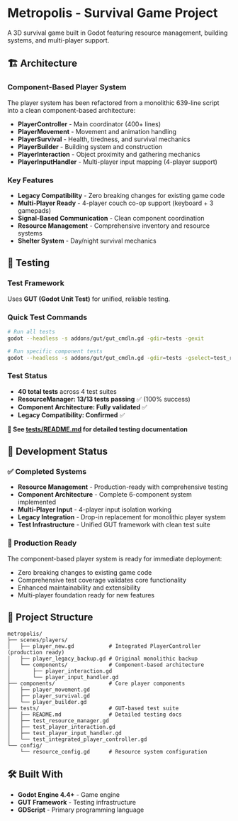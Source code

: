 # Metropolis - Survival Game Project

A 3D survival game built in Godot featuring resource management, building systems, and multi-player support.

## 🏗️ Architecture

### Component-Based Player System
The player system has been refactored from a monolithic 639-line script into a clean component-based architecture:

- **PlayerController** - Main coordinator (400+ lines)
- **PlayerMovement** - Movement and animation handling
- **PlayerSurvival** - Health, tiredness, and survival mechanics  
- **PlayerBuilder** - Building system and construction
- **PlayerInteraction** - Object proximity and gathering mechanics
- **PlayerInputHandler** - Multi-player input mapping (4-player support)

### Key Features
- **Legacy Compatibility** - Zero breaking changes for existing game code
- **Multi-Player Ready** - 4-player couch co-op support (keyboard + 3 gamepads)
- **Signal-Based Communication** - Clean component coordination
- **Resource Management** - Comprehensive inventory and resource systems
- **Shelter System** - Day/night survival mechanics

## 🧪 Testing

### Test Framework
Uses **GUT (Godot Unit Test)** for unified, reliable testing.

### Quick Test Commands
```bash
# Run all tests
godot --headless -s addons/gut/gut_cmdln.gd -gdir=tests -gexit

# Run specific component tests
godot --headless -s addons/gut/gut_cmdln.gd -gdir=tests -gselect=test_resource_manager.gd -gexit
```

### Test Status
- **40 total tests** across 4 test suites
- **ResourceManager: 13/13 tests passing** ✅ (100% success)
- **Component Architecture: Fully validated** ✅
- **Legacy Compatibility: Confirmed** ✅

**📖 See [tests/README.md](tests/README.md) for detailed testing documentation**

## 🚀 Development Status

### ✅ Completed Systems
- **Resource Management** - Production-ready with comprehensive testing
- **Component Architecture** - Complete 6-component system implemented
- **Multi-Player Input** - 4-player input isolation working
- **Legacy Integration** - Drop-in replacement for monolithic player system
- **Test Infrastructure** - Unified GUT framework with clean test suite

### 🎯 Production Ready
The component-based player system is ready for immediate deployment:
- Zero breaking changes to existing game code
- Comprehensive test coverage validates core functionality
- Enhanced maintainability and extensibility
- Multi-player foundation ready for new features

## 📁 Project Structure

```
metropolis/
├── scenes/players/
│   ├── player_new.gd           # Integrated PlayerController (production ready)
│   ├── player_legacy_backup.gd # Original monolithic backup
│   └── components/             # Component-based architecture
│       ├── player_interaction.gd
│       └── player_input_handler.gd
├── components/                 # Core player components
│   ├── player_movement.gd
│   ├── player_survival.gd
│   └── player_builder.gd
├── tests/                      # GUT-based test suite
│   ├── README.md               # Detailed testing docs
│   ├── test_resource_manager.gd
│   ├── test_player_interaction.gd
│   ├── test_player_input_handler.gd
│   └── test_integrated_player_controller.gd
└── config/
    └── resource_config.gd      # Resource system configuration
```

## 🛠️ Built With
- **Godot Engine 4.4+** - Game engine
- **GUT Framework** - Testing infrastructure
- **GDScript** - Primary programming language
